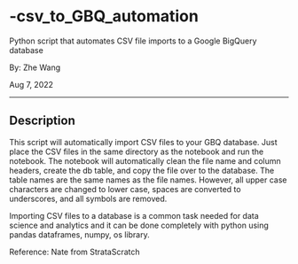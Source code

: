 # -csv_to_GBQ_automation
Python script that automates CSV file imports to a Google BigQuery database

By: Zhe Wang 

Aug 7, 2022
___

## Description

This script will automatically import CSV files to your GBQ database. Just place the CSV files in the same directory as the notebook and run the notebook. The notebook will automatically clean the file name and column headers, create the db table, and copy the file over to the database. The table names are the same names as the file names. However, all upper case characters are changed to lower case, spaces are converted to underscores, and all symbols are removed. 

Importing CSV files to a database is a common task needed for data science and analytics and it can be done completely with python using pandas dataframes, numpy, os library.

Reference: Nate from StrataScratch

